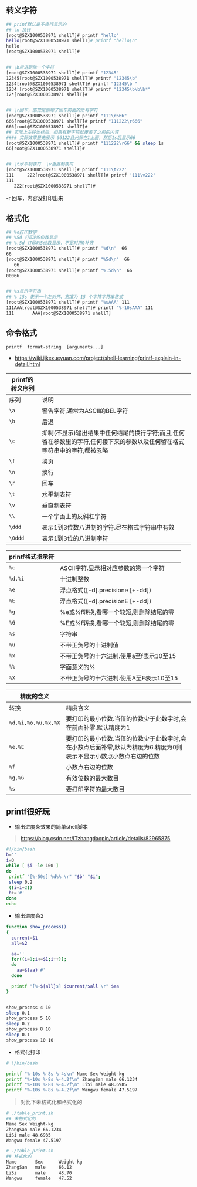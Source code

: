 ## 转义字符

```bash
## prinf默认是不换行显示的
## \n 换行
[root@SZX1000538971 shellT]# printf "hello"
hello[root@SZX1000538971 shellT]# printf "hello\n"
hello
[root@SZX1000538971 shellT]#


## \b后退删除一个字符
[root@SZX1000538971 shellT]# printf "12345"
12345[root@SZX1000538971 shellT]# printf "12345\b"
1234[root@SZX1000538971 shellT]# printf "12345\b "
1234 [root@SZX1000538971 shellT]# printf "12345\b\b\b*"
12*[root@SZX1000538971 shellT]#


## \r回车，感觉是删除了回车前面的所有字符
[root@SZX1000538971 shellT]# printf "111\r666"
666[root@SZX1000538971 shellT]# printf "111222\r666"
666[root@SZX1000538971 shellT]#
## 实际上左移光标后，如果有新字符就覆盖了之前的内容
#### 实际效果是先展示 66122且光标在1上面，然后1s后显示66
[root@SZX1000538971 shellT]# printf "111222\r66" && sleep 1s
66[root@SZX1000538971 shellT]#


## \t水平制表符  \v垂直制表符
[root@SZX1000538971 shellT]# printf '111\t222'
111     222[root@SZX1000538971 shellT]# printf '111\v222'
111
   222[root@SZX1000538971 shellT]#
```

-r 回车，内容没打印出来



## 格式化

```bash
## %d打印数字
## %5d 打印时5位数显示
## %.5d 打印时5位数显示，不足时用0补齐
[root@SZX1000538971 shellT]# printf "%d\n"  66
66
[root@SZX1000538971 shellT]# printf "%5d\n"  66
   66
[root@SZX1000538971 shellT]# printf "%.5d\n"  66
00066


## %s显示字符串
## %-15s 表示一个左对齐、宽度为 15 个字符字符串格式
[root@SZX1000538971 shellT]# printf "%sAAA" 111
111AAA[root@SZX1000538971 shellT]# printf "%-10sAAA" 111
111       AAA[root@SZX1000538971 shellT]
```



## 命令格式
```
printf  format-string  [arguments...]
```

- https://wiki.jikexueyuan.com/project/shell-learning/printf-explain-in-detail.html

| printf的转义序列 |                                                              |
| ---------------- | ------------------------------------------------------------ |
| 序列             | 说明                                                         |
| `\a`               | 警告字符,通常为ASCII的BEL字符                                |
| `\b`               | 后退                                                         |
| `\c`               | 抑制(不显示)输出结果中任何结尾的换行字符;而且,任何留在参数里的字符,任何接下来的参数以及任何留在格式字符串中的字符,都被忽略 |
| `\f`               | 换页                                                         |
| `\n`               | 换行                                                         |
| `\r`               | 回车                                                         |
| `\t`               | 水平制表符                                                   |
| `\v`             | 垂直制表符                                                   |
| `\\`               | 一个字面上的反斜杠字符                                       |
| `\ddd`             | 表示1到3位数八进制的字符.尽在格式字符串中有效                |
| `\0ddd`            | 表示1到3位的八进制字符                                       |

| printf格式指示符 |                                         |
| ---------------- | --------------------------------------- |
| `%c`               | ASCII字符.显示相对应参数的第一个字符    |
| `%d,%i`            | 十进制整数                              |
| `%e`               | 浮点格式([-d].precisione [+-dd])        |
| `%E`               | 浮点格式([-d].precisionE [+-dd])        |
| `%g`               | %e或%f转换,看哪一个较短,则删除结尾的零  |
| `%G`               | %E或%f转换,看哪一个较短,则删除结尾的零  |
| `%s`               | 字符串                                  |
| `%u`               | 不带正负号的十进制值                    |
| `%x`               | 不带正负号的十六进制.使用a至f表示10至15 |
| `%%`               | 字面意义的%                             |
| `%X`               | 不带正负号的十六进制.使用A至F表示10至15 |

| 精度的含义        |                                                              |
| ----------------- | ------------------------------------------------------------ |
| 转换              | 精度含义                                                     |
| `%d,%i,%o,%u,%x,%X` | 要打印的最小位数.当值的位数少于此数字时,会在前面补零.默认精度为1 |
| `%e,%E`             | 要打印的最小位数.当值的位数少于此数字时,会在小数点后面补零,默认为精度为6.精度为0则表示不显示小数点小数点右边的位数 |
| `%f`                | 小数点右边的位数                                             |
| `%g,%G`            | 有效位数的最大数目                                           |
| `%s`                | 要打印字符的最大数目                                         |


## printf很好玩

- 输出进度条效果的简单shell脚本
> https://blog.csdn.net/ITzhangdaopin/article/details/82965875
```bash
#!/bin/bash
b=''
i=0
while [ $i -le 100 ]
do
 printf "[%-50s] %d%% \r" "$b" "$i";
 sleep 0.2
 ((i=i+2))
 b+='#'
done
echo
```

- 输出进度条2
```bash 
function show_process()
{
  current=$1
  all=$2

  aa=''
  for((i=1;i<=$1;i++));
  do
    aa=${aa}'#'
  done

  printf "[%-${all}s] $current/$all \r" $aa
}


show_process 4 10
sleep 0.1
show_process 5 10
sleep 0.2
show_process 8 10
sleep 0.1
show_process 10 10
```

- 格式化打印
```bash
# !/bin/bash

printf "%-10s %-8s %-4s\n" Name Sex Weight-kg
printf "%-10s %-8s %-4.2f\n" ZhangSan male 66.1234
printf "%-10s %-8s %-4.2f\n" LiSi male 48.6985
printf "%-10s %-8s %-4.2f\n" Wangwu female 47.5197
```

> 对比下未格式化和格式化的
```bash
# ./table_print.sh
## 未格式化的
Name Sex Weight-kg
ZhangSan male 66.1234
LiSi male 48.6985
Wangwu female 47.5197

# ./table_print.sh
## 格式化的
Name       Sex      Weight-kg
ZhangSan   male     66.12
LiSi       male     48.70
Wangwu     female   47.52

```



